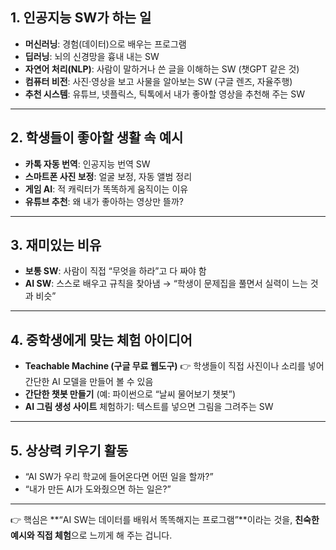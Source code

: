 ## 1. 인공지능 SW가 하는 일

* **머신러닝**: 경험(데이터)으로 배우는 프로그램
* **딥러닝**: 뇌의 신경망을 흉내 내는 SW
* **자연어 처리(NLP)**: 사람이 말하거나 쓴 글을 이해하는 SW (챗GPT 같은 것)
* **컴퓨터 비전**: 사진·영상을 보고 사물을 알아보는 SW (구글 렌즈, 자율주행)
* **추천 시스템**: 유튜브, 넷플릭스, 틱톡에서 내가 좋아할 영상을 추천해 주는 SW

---

## 2. 학생들이 좋아할 생활 속 예시

* **카톡 자동 번역**: 인공지능 번역 SW
* **스마트폰 사진 보정**: 얼굴 보정, 자동 앨범 정리
* **게임 AI**: 적 캐릭터가 똑똑하게 움직이는 이유
* **유튜브 추천**: 왜 내가 좋아하는 영상만 뜰까?

---

## 3. 재미있는 비유

* **보통 SW**: 사람이 직접 “무엇을 하라”고 다 짜야 함
* **AI SW**: 스스로 배우고 규칙을 찾아냄 → “학생이 문제집을 풀면서 실력이 느는 것과 비슷”

---

## 4. 중학생에게 맞는 체험 아이디어

* **Teachable Machine (구글 무료 웹도구)**
  👉 학생들이 직접 사진이나 소리를 넣어 간단한 AI 모델을 만들어 볼 수 있음
* **간단한 챗봇 만들기** (예: 파이썬으로 “날씨 물어보기 챗봇”)
* **AI 그림 생성 사이트** 체험하기: 텍스트를 넣으면 그림을 그려주는 SW

---

## 5. 상상력 키우기 활동

* “AI SW가 우리 학교에 들어온다면 어떤 일을 할까?”
* “내가 만든 AI가 도와줬으면 하는 일은?”

---

👉 핵심은 \*\*“AI SW는 데이터를 배워서 똑똑해지는 프로그램”\*\*이라는 것을,
**친숙한 예시와 직접 체험**으로 느끼게 해 주는 겁니다.
